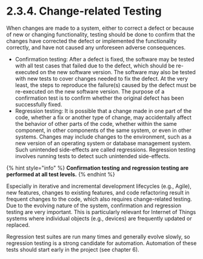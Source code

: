 # 2.3.4. Change-related Testing

When changes are made to a system, either to correct a defect or because of new or changing functionality, testing should be done to confirm that the changes have corrected the defect or implemented the functionality correctly, and have not caused any unforeseen adverse consequences. 

* Confirmation testing: After a defect is fixed, the software may be tested with all test cases that failed due to the defect, which should be re-executed on the new software version. The software may also be tested with new tests to cover changes needed to fix the defect. At the very least, the steps to reproduce the failure\(s\) caused by the defect must be re-executed on the new software version. The purpose of a confirmation test is to confirm whether the original defect has been successfully fixed.
* Regression testing: It is possible that a change made in one part of the code, whether a fix or another type of change, may accidentally affect the behavior of other parts of the code, whether within the same component, in other components of the same system, or even in other systems. Changes may include changes to the environment, such as a new version of an operating system or database management system. Such unintended side-effects are called regressions. Regression testing involves running tests to detect such unintended side-effects. 

{% hint style="info" %}
**Confirmation testing and regression testing are performed at all test levels.** 
{% endhint %}

Especially in iterative and incremental development lifecycles \(e.g., Agile\), new features, changes to existing features, and code refactoring result in frequent changes to the code, which also requires change-related testing. Due to the evolving nature of the system, confirmation and regression testing are very important. This is particularly relevant for Internet of Things systems where individual objects \(e.g., devices\) are frequently updated or replaced. 

Regression test suites are run many times and generally evolve slowly, so regression testing is a strong candidate for automation. Automation of these tests should start early in the project \(see chapter 6\).

